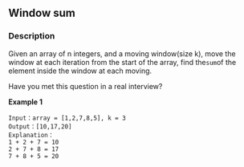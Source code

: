 ## Window sum

### Description

Given an array of n integers, and a moving window\(size k\), move the window at each iteration from the start of the array, find the`sum`of the element inside the window at each moving.

Have you met this question in a real interview?

**Example 1**

```
Input：array = [1,2,7,8,5], k = 3
Output：[10,17,20]
Explanation：
1 + 2 + 7 = 10
2 + 7 + 8 = 17
7 + 8 + 5 = 20
```



